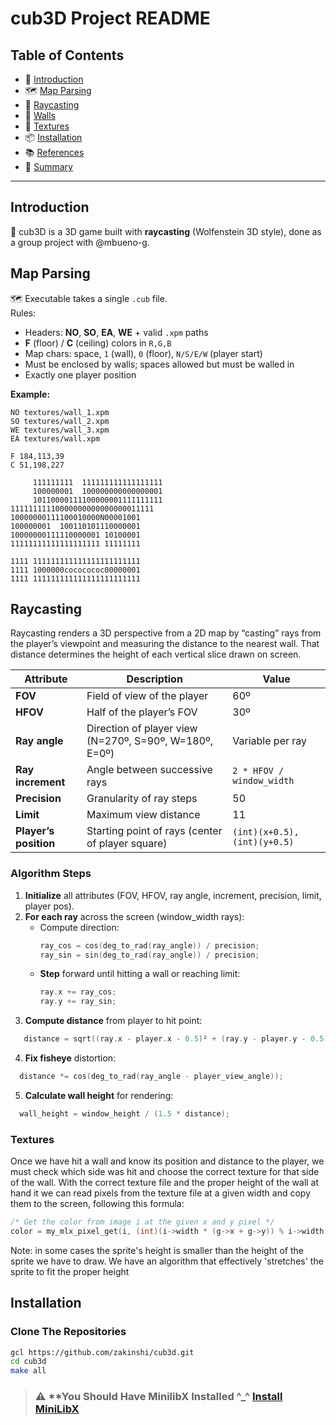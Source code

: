 # cub3D Project README

## Table of Contents
- 🎯 [Introduction](#introduction)  
- 🗺️ [Map Parsing](#map-parsing)  
- 🎥 [Raycasting](#raycasting)  
- 🧱 [Walls](#walls)  
- 🎨 [Textures](#textures)   
- 📦 [Installation](#installation)  
- 📚 [References](#references)  
- 📝 [Summary](#summary)  

---

## Introduction
🎯 cub3D is a 3D game built with **raycasting** (Wolfenstein 3D style), done as a group project with @mbueno-g.

## Map Parsing
🗺️ Executable takes a single `.cub` file.  
Rules:
- Headers: **NO**, **SO**, **EA**, **WE** + valid `.xpm` paths  
- **F** (floor) / **C** (ceiling) colors in `R,G,B`  
- Map chars: space, `1` (wall), `0` (floor), `N/S/E/W` (player start)  
- Must be enclosed by walls; spaces allowed but must be walled in  
- Exactly one player position  

**Example:**
```text
NO textures/wall_1.xpm
SO textures/wall_2.xpm
WE textures/wall_3.xpm
EA textures/wall.xpm

F 184,113,39
C 51,198,227

     111111111  111111111111111111
     100000001  100000000000000001
     10110000111100000001111111111
11111111110000000000000000011111
10000000111100010000N00001001
100000001  100110101110000001
10000000111110000001 10100001
11111111111111111111 11111111
     
1111 111111111111111111111111
1111 1000000cococococ00000001
1111 111111111111111111111111
```
## Raycasting
Raycasting renders a 3D perspective from a 2D map by “casting” rays from the player’s viewpoint and measuring the distance to the nearest wall. That distance determines the height of each vertical slice drawn on screen.

| Attribute            | Description                                     | Value                      |
|----------------------|-------------------------------------------------|----------------------------|
| **FOV**              | Field of view of the player                     | 60º                        |
| **HFOV**             | Half of the player’s FOV                        | 30º                        |
| **Ray angle**        | Direction of player view (N=270º, S=90º, W=180º, E=0º) | Variable per ray          |
| **Ray increment**    | Angle between successive rays                   | `2 * HFOV / window_width`  |
| **Precision**        | Granularity of ray steps                        | 50                         |
| **Limit**            | Maximum view distance                           | 11                         |
| **Player’s position**| Starting point of rays (center of player square)| `(int)(x+0.5), (int)(y+0.5)` |

### Algorithm Steps
1. **Initialize** all attributes (FOV, HFOV, ray angle, increment, precision, limit, player pos).  
2. **For each ray** across the screen (window_width rays):
   - Compute direction:  
     ```c
     ray_cos = cos(deg_to_rad(ray_angle)) / precision;
     ray_sin = sin(deg_to_rad(ray_angle)) / precision;
     ```
   - **Step** forward until hitting a wall or reaching limit:  
     ```c
     ray.x += ray_cos;
     ray.y += ray_sin;
     ```
3. **Compute distance** from player to hit point: 
```c
   distance = sqrt((ray.x - player.x - 0.5)² + (ray.y - player.y - 0.5)²);
```

4. **Fix fisheye** distortion: 
```c
  distance *= cos(deg_to_rad(ray_angle - player_view_angle));
```

5. **Calculate wall height** for rendering:
```c
  wall_height = window_height / (1.5 * distance);
```

### Textures
Once we have hit a wall and know its position and distance to the player, we must check which side was hit and choose the correct texture for that side of the wall. With the correct texture file and the proper height of the wall at hand it we can read pixels from the texture file at a given width and copy them to the screen, following this formula:
```c
/* Get the color from image i at the given x and y pixel */
color = my_mlx_pixel_get(i, (int)(i->width * (g->x + g->y)) % i->width, z);
```
Note: in some cases the sprite's height is smaller than the height of the sprite we have to draw. We have an algorithm that effectively 'stretches' the sprite to fit the proper height

## Installation
### Clone The Repositories
```bash
gcl https://github.com/zakinshi/cub3d.git
cd cub3d
make all
```

> ### ⚠️ **You Should Have MinilibX Installed ^_^ [Install MiniLibX](https://harm-smits.github.io/42docs/libs/minilibx/getting_started.html)
